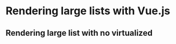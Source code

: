 # Rendering large lists with Vue.js

## Rendering large list with no virtualized

<vuejs-largelists-App />
